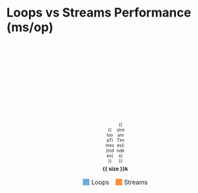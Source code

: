 # Loops vs Streams Performance (ms/op)

<!-- Chart Container -->
<div class="chart-container">
  <div v-for="(size, index) in collectionSizes" :key="index" class="bar-group">
    <div class="bars">
      <!-- Loop Bar -->
      <div class="bar bar-loop" :style="{ height: `${loopTimes[index] * 0.5}px` }"> <!-- Scaled down by 0.5 -->
        <span class="bar-label">{{ loopTimes[index] }} </span>
      </div>
      <!-- Stream Bar -->
      <div class="bar bar-stream" :style="{ height: `${streamTimes[index] * 0.5}px` }"> <!-- Scaled down by 0.5 -->
        <span class="bar-label">{{ streamTimes[index] }} </span>
      </div>
    </div>
    <!-- Collection Size Label -->
    <div class="size-label">{{ size }}k</div>
  </div>
</div>

<!-- Legend -->
<div class="legend">
  <div class="legend-item">
    <div class="legend-color bar-loop"></div>
    <span>Loops</span>
  </div>
  <div class="legend-item">
    <div class="legend-color bar-stream"></div>
    <span>Streams</span>
  </div>
</div>

<script setup>
const collectionSizes = [ 100, 200, 300, 400, 500, 600, 700, 800, 900, 1000];
const loopTimes = [       42,  86,  130, 182, 229, 282, 332, 370, 412, 479];
const streamTimes = [     46,  95,  140, 193, 254, 318, 357, 393, 441, 506];
</script>


<style>
.legend {
  display: flex;
  gap: 15px;
  justify-content: center;
  margin-top: 15px;
}

.legend-item {
  display: flex;
  align-items: center;
  gap: 5px;
}

.legend-color {
  width: 15px;
  height: 15px;
}

.bar-loop, .legend-color.bar-loop {
  background-color: #6baed6;
}

.bar-stream, .legend-color.bar-stream {
  background-color: #fd8d3c;
}

/* Existing styles for the chart */
.chart-container {
  display: flex;
  gap: 20px;
  align-items: flex-end;
  justify-content: center;
  height: 300px;
}

.bar-group {
  display: flex;
  flex-direction: column;
  align-items: center;
}

.bars {
  display: flex;
  gap: 5px;
  align-items: flex-end;
}

.bar {
  width: 20px;
  position: relative;
}

.bar-label {
  position: absolute;
  bottom: -15px;
  font-size: 10px;
  text-align: center;
  width: 100%;
}

.size-label {
  margin-top: 20px;
  font-size: 12px;
  font-weight: bold;
  text-align: center;
}
</style>

<!--  -->